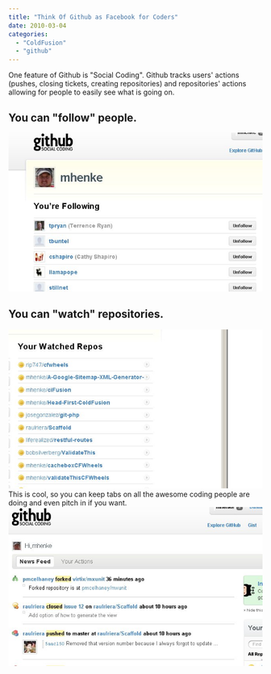 ```yaml
---
title: "Think Of Github as Facebook for Coders"
date: 2010-03-04
categories: 
  - "ColdFusion"
  - "github"
---
```


One feature of Github is "Social Coding". Github tracks users' actions (pushes, closing tickets, creating repositories) and repositories' actions allowing for people to easily see what is going on.

## You can "follow" people.

![](images/gitface2.jpg)

## You can "watch" repositories.

![](images/gitface3.jpg) This is cool, so you can keep tabs on all the awesome coding people are doing and even pitch in if you want. ![](images/gitface.jpg)
